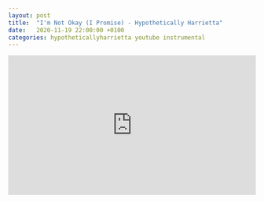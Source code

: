 ```yaml
---
layout: post
title:  "I'm Not Okay (I Promise) - Hypothetically Harrietta"
date:   2020-11-19 22:00:00 +0100
categories: hypotheticallyharrietta youtube instrumental
---
```

<style>.embed-container { position: relative; padding-bottom: 56.25%; height: 0; overflow: hidden; max-width: 100%; } .embed-container iframe, .embed-container object, .embed-container embed { position: absolute; top: 0; left: 0; width: 100%; height: 100%; }</style><div class='embed-container'><iframe src='https://www.youtube.com/embed/asjkcwLW53Q' frameborder='0' allowfullscreen></iframe></div>
